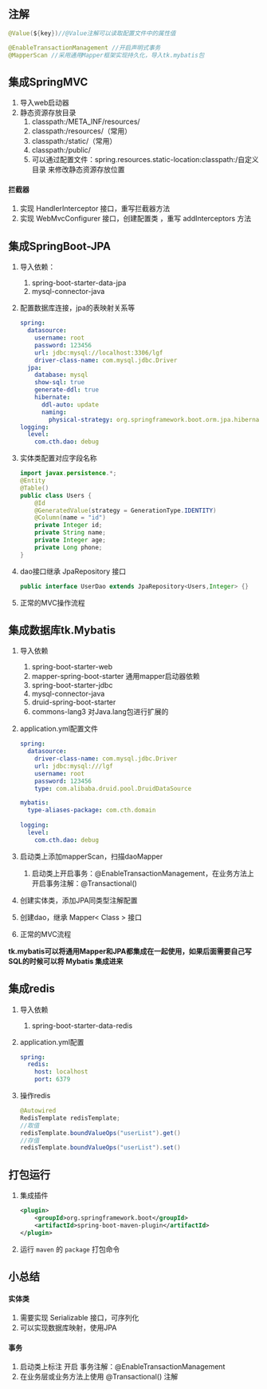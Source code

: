 ## 注解

```java
@Value(${key})//@Value注解可以读取配置文件中的属性值

@EnableTransactionManagement //开启声明式事务
@MapperScan //采用通用Mapper框架实现持久化，导入tk.mybatis包
```

## 集成SpringMVC

1. 导入web启动器
2. 静态资源存放目录
   1. classpath:/META_INF/resources/
   2. classpath:/resources/（常用）
   3. classpath:/static/（常用）
   4. classpath:/public/
   5. 可以通过配置文件：spring.resources.static-location:classpath:/自定义目录   来修改静态资源存放位置

#### 拦截器

1. 实现 HandlerInterceptor 接口，重写拦截器方法
2. 实现 WebMvcConfigurer 接口，创建配置类 ，重写 addInterceptors 方法

## 集成SpringBoot-JPA

1. 导入依赖：

   1. spring-boot-starter-data-jpa
   2. mysql-connector-java

2. 配置数据库连接，jpa的表映射关系等

   ```yaml
   spring:
     datasource:
       username: root
       password: 123456
       url: jdbc:mysql://localhost:3306/lgf
       driver-class-name: com.mysql.jdbc.Driver
     jpa:
       database: mysql
       show-sql: true
       generate-ddl: true
       hibernate:
         ddl-auto: update
         naming:
           physical-strategy: org.springframework.boot.orm.jpa.hibernate.SpringPhysicalNamingStrategy
   logging:
     level:
       com.cth.dao: debug
   ```

   

3. 实体类配置对应字段名称

   ```java
   import javax.persistence.*;
   @Entity
   @Table()
   public class Users {
       @Id
       @GeneratedValue(strategy = GenerationType.IDENTITY)
       @Column(name = "id")
       private Integer id;
       private String name;
       private Integer age;
       private Long phone;
   }
   ```

   

4. dao接口继承 JpaRepository 接口

   ```java
   public interface UserDao extends JpaRepository<Users,Integer> {}
   ```

5. 正常的MVC操作流程

## 集成数据库tk.Mybatis

1. 导入依赖

   1. spring-boot-starter-web
   2. mapper-spring-boot-starter 通用mapper启动器依赖
   3. spring-boot-starter-jdbc
   4. mysql-connector-java
   5. druid-spring-boot-starter
   6. commons-lang3 对Java.lang包进行扩展的

2. application.yml配置文件

   ```yaml
   spring:
     datasource:
       driver-class-name: com.mysql.jdbc.Driver
       url: jdbc:mysql:///lgf
       username: root
       password: 123456
       type: com.alibaba.druid.pool.DruidDataSource
   
   mybatis:
     type-aliases-package: com.cth.domain
     
   logging:
     level:
       com.cth.dao: debug
   ```

   

3. 启动类上添加mapperScan，扫描daoMapper

   1. 启动类上开启事务：@EnableTransactionManagement，在业务方法上开启事务注解：@Transactional()

4. 创建实体类，添加JPA同类型注解配置

5. 创建dao，继承 Mapper< Class > 接口

6. 正常的MVC流程

**tk.mybatis可以将通用Mapper和JPA都集成在一起使用，如果后面需要自己写SQL的时候可以将 Mybatis 集成进来**

## 集成redis

1. 导入依赖

   1. spring-boot-starter-data-redis

2. application.yml配置

   ```yaml
   spring:
     redis:
       host: localhost
       port: 6379
   ```

3. 操作redis

   ```java
   @Autowired
   RedisTemplate redisTemplate;
   //取值
   redisTemplate.boundValueOps("userList").get()
   //存值
   redisTemplate.boundValueOps("userList").set()
   ```

##  打包运行

1. 集成插件

   ```xml
   <plugin>
       <groupId>org.springframework.boot</groupId>
       <artifactId>spring-boot-maven-plugin</artifactId>
   </plugin>
   ```

2. 运行 `maven` 的 `package` 打包命令

## 小总结

#### 实体类

1. 需要实现 Serializable 接口，可序列化
2. 可以实现数据库映射，使用JPA

#### 事务

1.  启动类上标注 开启 事务注解：@EnableTransactionManagement
2. 在业务层或业务方法上使用 @Transactional() 注解